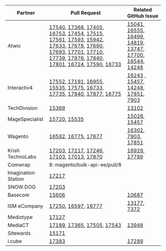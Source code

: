 | Partner | Pull Request | Related GitHub Issue |
| ------- | ------- | ------- |
| Atwix | [17540](https://github.com/magento/magento2/pull/17540), [17368](https://github.com/magento/magento2/pull/17368), [17405](https://github.com/magento/magento2/pull/17405), [16753](https://github.com/magento/magento2/pull/16753), [17454](https://github.com/magento/magento2/pull/17454), [17515](https://github.com/magento/magento2/pull/17515), [17561](https://github.com/magento/magento2/pull/17561), [17593](https://github.com/magento/magento2/pull/17593), [15942](https://github.com/magento/magento2/pull/15942), [17633](https://github.com/magento/magento2/pull/17633), [17678](https://github.com/magento/magento2/pull/17678), [17690](https://github.com/magento/magento2/pull/17690), [17693](https://github.com/magento/magento2/pull/17693), [17701](https://github.com/magento/magento2/pull/17701), [17710](https://github.com/magento/magento2/pull/17710), [17739](https://github.com/magento/magento2/pull/17739), [17876](https://github.com/magento/magento2/pull/17876), [17840](https://github.com/magento/magento2/pull/17840), [17801](https://github.com/magento/magento2/pull/17801), [16724](https://github.com/magento/magento2/pull/16724), [17590](https://github.com/magento/magento2/pull/17590), [16733](https://github.com/magento/magento2/pull/16733) | [15041](https://github.com/magento/magento2/issues/15041), [16555](https://github.com/magento/magento2/issues/16555), [16499](https://github.com/magento/magento2/issues/16499), [14819](https://github.com/magento/magento2/issues/14819), [13747](https://github.com/magento/magento2/issues/13747), [17700](https://github.com/magento/magento2/issues/17700), [16544](https://github.com/magento/magento2/issues/16544),  [14248](https://github.com/magento/magento2/issues/14248) |
| Interactiv4 | [17552](https://github.com/magento/magento2/pull/17552),  [17191](https://github.com/magento/magento2/pull/17191), [16955](https://github.com/magento/magento2/pull/16955), [15535](https://github.com/magento/magento2/pull/15535), [17575](https://github.com/magento/magento2/pull/17575), [16733](https://github.com/magento/magento2/pull/16733), [17735](https://github.com/magento/magento2/pull/17735), [17840](https://github.com/magento/magento2/pull/17840), [17877](https://github.com/magento/magento2/pull/17877), [16775](https://github.com/magento/magento2/pull/16775) | [16243](https://github.com/magento/magento2/issues/16243) , [15457](https://github.com/magento/magento2/issues/15457), [14248](https://github.com/magento/magento2/issues/14248), [17851](https://github.com/magento/magento2/issues/17851), [7903](https://github.com/magento/magento2/issues/7903) |
| TechDivision |  [15369](https://github.com/magento/magento2/pull/15369) |  [13102](https://github.com/magento/magento2/issues/13102) |
| MageSpecialist |  [15720](https://github.com/magento/magento2/pull/15720), [15535](https://github.com/magento/magento2/pull/15535) |  [15028](https://github.com/magento/magento2/issues/15028), [15457](https://github.com/magento/magento2/issues/15457) |
| Wagento |  [16582](https://github.com/magento/magento2/pull/16582), [16775](https://github.com/magento/magento2/pull/16775), [17877](https://github.com/magento/magento2/pull/17877) |  [16302](https://github.com/magento/magento2/issues/16302), [7903](https://github.com/magento/magento2/issues/7903), [17851](https://github.com/magento/magento2/issues/17851) |
| Krish TechnoLabs |  [17203](https://github.com/magento/magento2/pull/17203), [17217](https://github.com/magento/magento2/pull/17217), [17246](https://github.com/magento/magento2/pull/17246), [17103](https://github.com/magento/magento2/pull/17103), [17013](https://github.com/magento/magento2/pull/17013), [17870](https://github.com/magento/magento2/pull/17870) |  [16929](https://github.com/magento/magento2/issues/16929), [17789](https://github.com/magento/magento2/issues/17789) |
| Comwrap |  8: magento/bulk-api-ee/pull/8 |   |
| Imagination Station |  [17217](https://github.com/magento/magento2/pull/17217) |   |
| SNOW.DOG |  [17203](https://github.com/magento/magento2/pull/17203) |   |
| Basecom |  [15606](https://github.com/magento/magento2/pull/15606) |  [10687](https://github.com/magento/magento2/issues/10687) |
| ISM eCompany |  [17250](https://github.com/magento/magento2/pull/17250), [16597](https://github.com/magento/magento2/pull/16597), [16777](https://github.com/magento/magento2/pull/16777) |  [13177](https://github.com/magento/magento2/issues/13177), [7372](https://github.com/magento/magento2/issues/7372) |
| Mediotype |  [17127](https://github.com/magento/magento2/pull/17127)  |   |
| MediaCT |  [17189](https://github.com/magento/magento2/pull/17189), [17365](https://github.com/magento/magento2/pull/17365), [17505](https://github.com/magento/magento2/pull/17505), [17543](https://github.com/magento/magento2/pull/17543) |  [13948](https://github.com/magento/magento2/issues/13948) |
| Sitewards |  [15171](https://github.com/magento/magento2/pull/15171) |  |
| i.cube |  [17383](https://github.com/magento/magento2/pull/17383) |  [17289](https://github.com/magento/magento2/issues/17289) |
